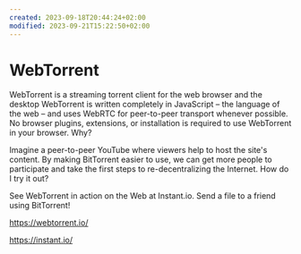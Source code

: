 ```yaml
---
created: 2023-09-18T20:44:24+02:00
modified: 2023-09-21T15:22:50+02:00
---
```


# WebTorrent

WebTorrent is a streaming torrent client for the web browser and the desktop
WebTorrent is written completely in JavaScript – the language of the web – and uses WebRTC for peer-to-peer transport whenever possible. No browser plugins, extensions, or installation is required to use WebTorrent in your browser.
Why?

Imagine a peer-to-peer YouTube where viewers help to host the site's content. By making BitTorrent easier to use, we can get more people to participate and take the first steps to re-decentralizing the Internet.
How do I try it out?

See WebTorrent in action on the Web at Instant.io. Send a file to a friend using BitTorrent!

<https://webtorrent.io/>

<https://instant.io/>
